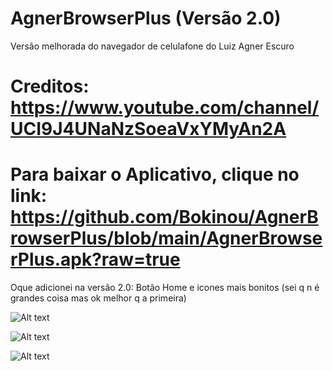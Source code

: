 # AgnerBrowserPlus (Versão 2.0)
Versão melhorada do navegador de celulafone do Luiz Agner Escuro

# Creditos: https://www.youtube.com/channel/UCI9J4UNaNzSoeaVxYMyAn2A

# Para baixar o Aplicativo, clique no link: https://github.com/Bokinou/AgnerBrowserPlus/blob/main/AgnerBrowserPlus.apk?raw=true

Oque adicionei na versão 2.0: Botão Home e icones mais bonitos (sei q n é grandes coisa mas ok melhor q a primeira)

![Alt text](https://i.ibb.co/0ry8Mfq/agnerbrowser.png "Logo")

![Alt text](https://i.ibb.co/wQCyR77/Screenshot-20210908-233800.png "Teste de net (nem moro em rio de janeiro KKKKK)")

![Alt text](https://i.ibb.co/Z63SnQS/Screenshot-20210908-233629.png "Youtoba")
